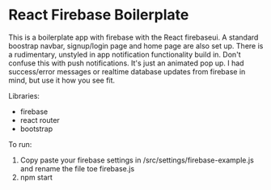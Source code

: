 # React Firebase Boilerplate

This is a boilerplate app with firebase with the React firebaseui. A standard boostrap navbar, signup/login page and home page are also set up. There is a rudimentary, unstyled in app notification functionality build in. Don't confuse this with push notifications. It's just an animated pop up. I had success/error messages or realtime database updates from firebase in mind, but use it how you see fit.

Libraries:

* firebase
* react router
* bootstrap

To run: 

1. Copy paste your firebase settings in /src/settings/firebase-example.js and rename the file toe firebase.js
2. npm start